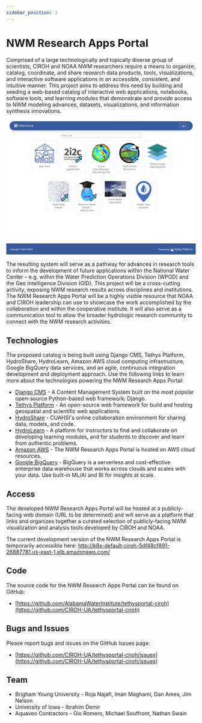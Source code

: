 ```yaml
---
sidebar_position: 1
---
```


# NWM Research Apps Portal

Comprised of a large technologically and topically diverse group of scientists, CIROH and NOAA NWM researchers require a means to organize, catalog, coordinate, and share research data products, tools, visualizations, and interactive software applications in an accessible, consistent, and intuitive manner. This project aims to address this need by building and seeding a web-based catalog of interactive web applications, notebooks, software tools, and learning modules that demonstrate and provide access to NWM modeling advances, datasets, visualizations, and information synthesis innovations.

![CIROH Portal](/docs/assets/images/products/ciroh-tethys-apps-library.png)

The resulting system will serve as a pathway for advances in research tools to inform the development of future applications within the National Water Center – e.g. within the Water Prediction Operations Division (WPOD) and the Geo Intelligence Division (GID). This project will be a cross-cutting activity, exposing NWM research results across disciplines and institutions. The NWM Research Apps Portal will be a highly visible resource that NOAA and CIROH leadership can use to showcase the work accomplished by the collaboration and within the cooperative institute. It will also serve as a communication tool to allow the broader hydrologic research community to connect with the NWM research activities.

## Technologies
The proposed catalog is being built using Django CMS, Tethys Platform, HydroShare, HydroLearn, Amazon AWS cloud computing infrastructure, Google BigQuery data services, and an agile, continuous integration development and deployment approach. Use the following links to learn more about the technologies powering the NWM Research Apps Portal:

* [Django CMS](https://www.django-cms.org/) - A Content Management System built on the most popular open-source Python-based web framework: Django.
* [Tethys Platform](https://www.tethysplatform.org/) - An open-source web framework for build and hosting geospatial and scientific web applications.
* [HydroShare](https://www.hydroshare.org/) - CUAHSI's online collaboration environment for sharing data, models, and code.
* [HydroLearn](https://www.hydrolearn.org/) - A platform for instructors to find and collaborate on developing learning modules, and for students to discover and learn from authentic problems.
* [Amazon AWS](https://aws.amazon.com/) - The NWM Research Apps Portal is hosted on AWS cloud resources.
* [Google BigQuery](https://cloud.google.com/bigquery) - BigQuery is a serverless and cost-effective enterprise data warehouse that works across clouds and scales with your data. Use built-in ML/AI and BI for insights at scale.

## Access

The developed NWM Research Apps Portal will be hosted at a publicly-facing web domain (URL to be determined) and will serve as a platform that links and organizes together a curated selection of publicly-facing NWM visualization and analysis tools developed by CIROH and NOAA.

The current development version of the NWM Research Apps Portal is temporarily accessible here: http://k8s-default-ciroh-5df48cf891-26887781.us-east-1.elb.amazonaws.com/

## Code

The source code for the NWM Research Apps Portal can be found on GitHub:

* [https://github.com/AlabamaWaterInstitute/tethysportal-ciroh](https://github.com/CIROH-UA/tethysportal-ciroh)

## Bugs and Issues

Please report bugs and issues on the GitHub Issues page:

* [https://github.com/CIROH-UA/tethysportal-ciroh/issues](https://github.com/CIROH-UA/tethysportal-ciroh/issues)

## Team

* Brigham Young University - Roja Najafi, Iman Maghami, Dan Ames, Jim Nelson
* University of Iowa - Ibrahim Demir
* Aquaveo Contractors - Gio Romero, Michael Souffront, Nathan Swain


 

